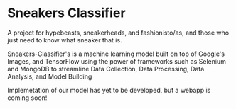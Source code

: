 # Sneakers Classifier

A project for hypebeasts, sneakerheads, and fashionisto/as, and those who just need to know what sneaker that is.

Sneakers-Classifier's is a machine learning model built on top of Google's Images, and TensorFlow using the power of frameworks such as Selenium and MongoDB to streamline Data Collection, Data Processing, Data Analysis, and Model Building

Implemetation of our model has yet to be developed, but a webapp is coming soon!
